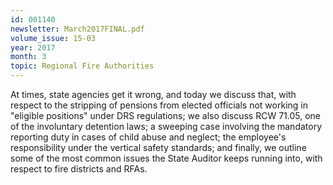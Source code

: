 ```yaml
---
id: 001140
newsletter: March2017FINAL.pdf
volume_issue: 15-03
year: 2017
month: 3
topic: Regional Fire Authorities
---
```


At times, state agencies get it wrong, and today we discuss that, with respect to the stripping of pensions from elected officials not working in  "eligible positions" under DRS regulations; we also discuss RCW 71.05, one of the involuntary detention laws; a sweeping case involving the mandatory reporting duty in cases of child abuse and neglect; the employee's responsibility under the vertical safety standards; and finally, we outline some of the most common issues the State Auditor keeps running into, with respect to fire districts and RFAs.